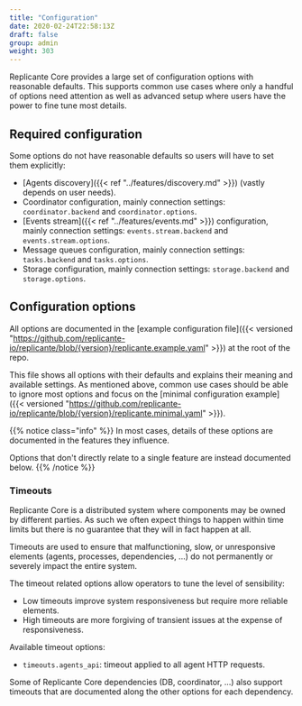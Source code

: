 ```yaml
---
title: "Configuration"
date: 2020-02-24T22:58:13Z
draft: false
group: admin
weight: 303
---
```


Replicante Core provides a large set of configuration options with reasonable defaults.
This supports common use cases where only a handful of options need attention
as well as advanced setup where users have the power to fine tune most details.

## Required configuration

Some options do not have reasonable defaults so users will have to set them explicitly:

* [Agents discovery]({{< ref "../features/discovery.md" >}}) (vastly depends on user needs).
* Coordinator configuration, mainly connection settings: `coordinator.backend` and `coordinator.options`.
* [Events stream]({{< ref "../features/events.md" >}}) configuration, mainly connection settings: `events.stream.backend` and `events.stream.options`.
* Message queues configuration, mainly connection settings: `tasks.backend` and `tasks.options`.
* Storage configuration, mainly connection settings: `storage.backend` and `storage.options`.

## Configuration options

All options are documented in the
[example configuration file]({{< versioned "https://github.com/replicante-io/replicante/blob/{version}/replicante.example.yaml" >}})
at the root of the repo.

This file shows all options with their defaults and explains their meaning and available settings.
As mentioned above, common use cases should be able to ignore most options and focus on the
[minimal configuration example]({{< versioned "https://github.com/replicante-io/replicante/blob/{version}/replicante.minimal.yaml" >}}).

{{% notice class="info" %}}
In most cases, details of these options are documented in the features they influence.

Options that don't directly relate to a single feature are instead documented below.
{{% /notice %}}

### Timeouts

Replicante Core is a distributed system where components may be owned by different parties.
As such we often expect things to happen within time limits but there is no guarantee that
they will in fact happen at all.

Timeouts are used to ensure that malfunctioning, slow, or unresponsive elements
(agents, processes, dependencies, ...) do not permanently or severely impact the entire system.

The timeout related options allow operators to tune the level of sensibility:

* Low timeouts improve system responsiveness but require more reliable elements.
* High timeouts are more forgiving of transient issues at the expense of responsiveness.

Available timeout options:

* `timeouts.agents_api`: timeout applied to all agent HTTP requests.

Some of Replicante Core dependencies (DB, coordinator, ...) also support timeouts that are
documented along the other options for each dependency.
